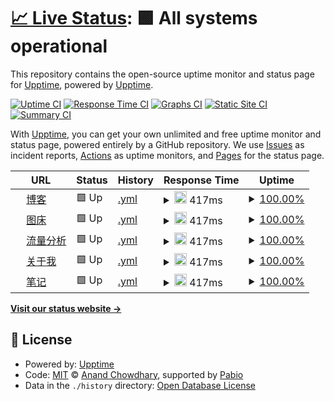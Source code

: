 # [📈 Live Status](https://demo.upptime.js.org): <!--live status--> **🟩 All systems operational**

This repository contains the open-source uptime monitor and status page for [Upptime](https://upptime.js.org), powered by [Upptime](https://github.com/upptime/upptime).

[![Uptime CI](https://github.com/upptime/upptime/workflows/Uptime%20CI/badge.svg)](https://github.com/upptime/upptime/actions?query=workflow%3A%22Uptime+CI%22)
[![Response Time CI](https://github.com/upptime/upptime/workflows/Response%20Time%20CI/badge.svg)](https://github.com/upptime/upptime/actions?query=workflow%3A%22Response+Time+CI%22)
[![Graphs CI](https://github.com/upptime/upptime/workflows/Graphs%20CI/badge.svg)](https://github.com/upptime/upptime/actions?query=workflow%3A%22Graphs+CI%22)
[![Static Site CI](https://github.com/upptime/upptime/workflows/Static%20Site%20CI/badge.svg)](https://github.com/upptime/upptime/actions?query=workflow%3A%22Static+Site+CI%22)
[![Summary CI](https://github.com/upptime/upptime/workflows/Summary%20CI/badge.svg)](https://github.com/upptime/upptime/actions?query=workflow%3A%22Summary+CI%22)

With [Upptime](https://upptime.js.org), you can get your own unlimited and free uptime monitor and status page, powered entirely by a GitHub repository. We use [Issues](https://github.com/upptime/upptime/issues) as incident reports, [Actions](https://github.com/upptime/upptime/actions) as uptime monitors, and [Pages](https://demo.upptime.js.org) for the status page.

<!--start: status pages-->
<!-- This summary is generated by Upptime (https://github.com/upptime/upptime) -->
<!-- Do not edit this manually, your changes will be overwritten -->
<!-- prettier-ignore -->
| URL | Status | History | Response Time | Uptime |
| --- | ------ | ------- | ------------- | ------ |
| <img alt="" src="https://icons.duckduckgo.com/ip3/blog.tteam.icu.ico" height="13"> [博客](https://blog.tteam.icu) | 🟩 Up | [.yml](https://github.com/buyfakett/upptime/commits/HEAD/history/.yml) | <details><summary><img alt="Response time graph" src="./graphs//response-time-week.png" height="20"> 417ms</summary><br><a href="https://demo.upptime.js.org/history/"><img alt="Response time 477" src="https://img.shields.io/endpoint?url=https%3A%2F%2Fraw.githubusercontent.com%2Fbuyfakett%2Fupptime%2FHEAD%2Fapi%2F%2Fresponse-time.json"></a><br><a href="https://demo.upptime.js.org/history/"><img alt="24-hour response time 396" src="https://img.shields.io/endpoint?url=https%3A%2F%2Fraw.githubusercontent.com%2Fbuyfakett%2Fupptime%2FHEAD%2Fapi%2F%2Fresponse-time-day.json"></a><br><a href="https://demo.upptime.js.org/history/"><img alt="7-day response time 417" src="https://img.shields.io/endpoint?url=https%3A%2F%2Fraw.githubusercontent.com%2Fbuyfakett%2Fupptime%2FHEAD%2Fapi%2F%2Fresponse-time-week.json"></a><br><a href="https://demo.upptime.js.org/history/"><img alt="30-day response time 446" src="https://img.shields.io/endpoint?url=https%3A%2F%2Fraw.githubusercontent.com%2Fbuyfakett%2Fupptime%2FHEAD%2Fapi%2F%2Fresponse-time-month.json"></a><br><a href="https://demo.upptime.js.org/history/"><img alt="1-year response time 477" src="https://img.shields.io/endpoint?url=https%3A%2F%2Fraw.githubusercontent.com%2Fbuyfakett%2Fupptime%2FHEAD%2Fapi%2F%2Fresponse-time-year.json"></a></details> | <details><summary><a href="https://demo.upptime.js.org/history/">100.00%</a></summary><a href="https://demo.upptime.js.org/history/"><img alt="All-time uptime 99.95%" src="https://img.shields.io/endpoint?url=https%3A%2F%2Fraw.githubusercontent.com%2Fbuyfakett%2Fupptime%2FHEAD%2Fapi%2F%2Fuptime.json"></a><br><a href="https://demo.upptime.js.org/history/"><img alt="24-hour uptime 100.00%" src="https://img.shields.io/endpoint?url=https%3A%2F%2Fraw.githubusercontent.com%2Fbuyfakett%2Fupptime%2FHEAD%2Fapi%2F%2Fuptime-day.json"></a><br><a href="https://demo.upptime.js.org/history/"><img alt="7-day uptime 100.00%" src="https://img.shields.io/endpoint?url=https%3A%2F%2Fraw.githubusercontent.com%2Fbuyfakett%2Fupptime%2FHEAD%2Fapi%2F%2Fuptime-week.json"></a><br><a href="https://demo.upptime.js.org/history/"><img alt="30-day uptime 100.00%" src="https://img.shields.io/endpoint?url=https%3A%2F%2Fraw.githubusercontent.com%2Fbuyfakett%2Fupptime%2FHEAD%2Fapi%2F%2Fuptime-month.json"></a><br><a href="https://demo.upptime.js.org/history/"><img alt="1-year uptime 99.95%" src="https://img.shields.io/endpoint?url=https%3A%2F%2Fraw.githubusercontent.com%2Fbuyfakett%2Fupptime%2FHEAD%2Fapi%2F%2Fuptime-year.json"></a></details>
| <img alt="" src="https://icons.duckduckgo.com/ip3/img.tteam.icu.ico" height="13"> [图床](https://img.tteam.icu) | 🟩 Up | [.yml](https://github.com/buyfakett/upptime/commits/HEAD/history/.yml) | <details><summary><img alt="Response time graph" src="./graphs//response-time-week.png" height="20"> 417ms</summary><br><a href="https://demo.upptime.js.org/history/"><img alt="Response time 477" src="https://img.shields.io/endpoint?url=https%3A%2F%2Fraw.githubusercontent.com%2Fbuyfakett%2Fupptime%2FHEAD%2Fapi%2F%2Fresponse-time.json"></a><br><a href="https://demo.upptime.js.org/history/"><img alt="24-hour response time 396" src="https://img.shields.io/endpoint?url=https%3A%2F%2Fraw.githubusercontent.com%2Fbuyfakett%2Fupptime%2FHEAD%2Fapi%2F%2Fresponse-time-day.json"></a><br><a href="https://demo.upptime.js.org/history/"><img alt="7-day response time 417" src="https://img.shields.io/endpoint?url=https%3A%2F%2Fraw.githubusercontent.com%2Fbuyfakett%2Fupptime%2FHEAD%2Fapi%2F%2Fresponse-time-week.json"></a><br><a href="https://demo.upptime.js.org/history/"><img alt="30-day response time 446" src="https://img.shields.io/endpoint?url=https%3A%2F%2Fraw.githubusercontent.com%2Fbuyfakett%2Fupptime%2FHEAD%2Fapi%2F%2Fresponse-time-month.json"></a><br><a href="https://demo.upptime.js.org/history/"><img alt="1-year response time 477" src="https://img.shields.io/endpoint?url=https%3A%2F%2Fraw.githubusercontent.com%2Fbuyfakett%2Fupptime%2FHEAD%2Fapi%2F%2Fresponse-time-year.json"></a></details> | <details><summary><a href="https://demo.upptime.js.org/history/">100.00%</a></summary><a href="https://demo.upptime.js.org/history/"><img alt="All-time uptime 99.95%" src="https://img.shields.io/endpoint?url=https%3A%2F%2Fraw.githubusercontent.com%2Fbuyfakett%2Fupptime%2FHEAD%2Fapi%2F%2Fuptime.json"></a><br><a href="https://demo.upptime.js.org/history/"><img alt="24-hour uptime 100.00%" src="https://img.shields.io/endpoint?url=https%3A%2F%2Fraw.githubusercontent.com%2Fbuyfakett%2Fupptime%2FHEAD%2Fapi%2F%2Fuptime-day.json"></a><br><a href="https://demo.upptime.js.org/history/"><img alt="7-day uptime 100.00%" src="https://img.shields.io/endpoint?url=https%3A%2F%2Fraw.githubusercontent.com%2Fbuyfakett%2Fupptime%2FHEAD%2Fapi%2F%2Fuptime-week.json"></a><br><a href="https://demo.upptime.js.org/history/"><img alt="30-day uptime 100.00%" src="https://img.shields.io/endpoint?url=https%3A%2F%2Fraw.githubusercontent.com%2Fbuyfakett%2Fupptime%2FHEAD%2Fapi%2F%2Fuptime-month.json"></a><br><a href="https://demo.upptime.js.org/history/"><img alt="1-year uptime 99.95%" src="https://img.shields.io/endpoint?url=https%3A%2F%2Fraw.githubusercontent.com%2Fbuyfakett%2Fupptime%2FHEAD%2Fapi%2F%2Fuptime-year.json"></a></details>
| <img alt="" src="https://icons.duckduckgo.com/ip3/umami.tteam.icu.ico" height="13"> [流量分析](https://umami.tteam.icu) | 🟩 Up | [.yml](https://github.com/buyfakett/upptime/commits/HEAD/history/.yml) | <details><summary><img alt="Response time graph" src="./graphs//response-time-week.png" height="20"> 417ms</summary><br><a href="https://demo.upptime.js.org/history/"><img alt="Response time 477" src="https://img.shields.io/endpoint?url=https%3A%2F%2Fraw.githubusercontent.com%2Fbuyfakett%2Fupptime%2FHEAD%2Fapi%2F%2Fresponse-time.json"></a><br><a href="https://demo.upptime.js.org/history/"><img alt="24-hour response time 396" src="https://img.shields.io/endpoint?url=https%3A%2F%2Fraw.githubusercontent.com%2Fbuyfakett%2Fupptime%2FHEAD%2Fapi%2F%2Fresponse-time-day.json"></a><br><a href="https://demo.upptime.js.org/history/"><img alt="7-day response time 417" src="https://img.shields.io/endpoint?url=https%3A%2F%2Fraw.githubusercontent.com%2Fbuyfakett%2Fupptime%2FHEAD%2Fapi%2F%2Fresponse-time-week.json"></a><br><a href="https://demo.upptime.js.org/history/"><img alt="30-day response time 446" src="https://img.shields.io/endpoint?url=https%3A%2F%2Fraw.githubusercontent.com%2Fbuyfakett%2Fupptime%2FHEAD%2Fapi%2F%2Fresponse-time-month.json"></a><br><a href="https://demo.upptime.js.org/history/"><img alt="1-year response time 477" src="https://img.shields.io/endpoint?url=https%3A%2F%2Fraw.githubusercontent.com%2Fbuyfakett%2Fupptime%2FHEAD%2Fapi%2F%2Fresponse-time-year.json"></a></details> | <details><summary><a href="https://demo.upptime.js.org/history/">100.00%</a></summary><a href="https://demo.upptime.js.org/history/"><img alt="All-time uptime 99.95%" src="https://img.shields.io/endpoint?url=https%3A%2F%2Fraw.githubusercontent.com%2Fbuyfakett%2Fupptime%2FHEAD%2Fapi%2F%2Fuptime.json"></a><br><a href="https://demo.upptime.js.org/history/"><img alt="24-hour uptime 100.00%" src="https://img.shields.io/endpoint?url=https%3A%2F%2Fraw.githubusercontent.com%2Fbuyfakett%2Fupptime%2FHEAD%2Fapi%2F%2Fuptime-day.json"></a><br><a href="https://demo.upptime.js.org/history/"><img alt="7-day uptime 100.00%" src="https://img.shields.io/endpoint?url=https%3A%2F%2Fraw.githubusercontent.com%2Fbuyfakett%2Fupptime%2FHEAD%2Fapi%2F%2Fuptime-week.json"></a><br><a href="https://demo.upptime.js.org/history/"><img alt="30-day uptime 100.00%" src="https://img.shields.io/endpoint?url=https%3A%2F%2Fraw.githubusercontent.com%2Fbuyfakett%2Fupptime%2FHEAD%2Fapi%2F%2Fuptime-month.json"></a><br><a href="https://demo.upptime.js.org/history/"><img alt="1-year uptime 99.95%" src="https://img.shields.io/endpoint?url=https%3A%2F%2Fraw.githubusercontent.com%2Fbuyfakett%2Fupptime%2FHEAD%2Fapi%2F%2Fuptime-year.json"></a></details>
| <img alt="" src="https://icons.duckduckgo.com/ip3/www.tteam.icu.ico" height="13"> [关于我](https://www.tteam.icu) | 🟩 Up | [.yml](https://github.com/buyfakett/upptime/commits/HEAD/history/.yml) | <details><summary><img alt="Response time graph" src="./graphs//response-time-week.png" height="20"> 417ms</summary><br><a href="https://demo.upptime.js.org/history/"><img alt="Response time 477" src="https://img.shields.io/endpoint?url=https%3A%2F%2Fraw.githubusercontent.com%2Fbuyfakett%2Fupptime%2FHEAD%2Fapi%2F%2Fresponse-time.json"></a><br><a href="https://demo.upptime.js.org/history/"><img alt="24-hour response time 396" src="https://img.shields.io/endpoint?url=https%3A%2F%2Fraw.githubusercontent.com%2Fbuyfakett%2Fupptime%2FHEAD%2Fapi%2F%2Fresponse-time-day.json"></a><br><a href="https://demo.upptime.js.org/history/"><img alt="7-day response time 417" src="https://img.shields.io/endpoint?url=https%3A%2F%2Fraw.githubusercontent.com%2Fbuyfakett%2Fupptime%2FHEAD%2Fapi%2F%2Fresponse-time-week.json"></a><br><a href="https://demo.upptime.js.org/history/"><img alt="30-day response time 446" src="https://img.shields.io/endpoint?url=https%3A%2F%2Fraw.githubusercontent.com%2Fbuyfakett%2Fupptime%2FHEAD%2Fapi%2F%2Fresponse-time-month.json"></a><br><a href="https://demo.upptime.js.org/history/"><img alt="1-year response time 477" src="https://img.shields.io/endpoint?url=https%3A%2F%2Fraw.githubusercontent.com%2Fbuyfakett%2Fupptime%2FHEAD%2Fapi%2F%2Fresponse-time-year.json"></a></details> | <details><summary><a href="https://demo.upptime.js.org/history/">100.00%</a></summary><a href="https://demo.upptime.js.org/history/"><img alt="All-time uptime 99.95%" src="https://img.shields.io/endpoint?url=https%3A%2F%2Fraw.githubusercontent.com%2Fbuyfakett%2Fupptime%2FHEAD%2Fapi%2F%2Fuptime.json"></a><br><a href="https://demo.upptime.js.org/history/"><img alt="24-hour uptime 100.00%" src="https://img.shields.io/endpoint?url=https%3A%2F%2Fraw.githubusercontent.com%2Fbuyfakett%2Fupptime%2FHEAD%2Fapi%2F%2Fuptime-day.json"></a><br><a href="https://demo.upptime.js.org/history/"><img alt="7-day uptime 100.00%" src="https://img.shields.io/endpoint?url=https%3A%2F%2Fraw.githubusercontent.com%2Fbuyfakett%2Fupptime%2FHEAD%2Fapi%2F%2Fuptime-week.json"></a><br><a href="https://demo.upptime.js.org/history/"><img alt="30-day uptime 100.00%" src="https://img.shields.io/endpoint?url=https%3A%2F%2Fraw.githubusercontent.com%2Fbuyfakett%2Fupptime%2FHEAD%2Fapi%2F%2Fuptime-month.json"></a><br><a href="https://demo.upptime.js.org/history/"><img alt="1-year uptime 99.95%" src="https://img.shields.io/endpoint?url=https%3A%2F%2Fraw.githubusercontent.com%2Fbuyfakett%2Fupptime%2FHEAD%2Fapi%2F%2Fuptime-year.json"></a></details>
| <img alt="" src="https://icons.duckduckgo.com/ip3/note.tteam.icu.ico" height="13"> [笔记](https://note.tteam.icu) | 🟩 Up | [.yml](https://github.com/buyfakett/upptime/commits/HEAD/history/.yml) | <details><summary><img alt="Response time graph" src="./graphs//response-time-week.png" height="20"> 417ms</summary><br><a href="https://demo.upptime.js.org/history/"><img alt="Response time 477" src="https://img.shields.io/endpoint?url=https%3A%2F%2Fraw.githubusercontent.com%2Fbuyfakett%2Fupptime%2FHEAD%2Fapi%2F%2Fresponse-time.json"></a><br><a href="https://demo.upptime.js.org/history/"><img alt="24-hour response time 396" src="https://img.shields.io/endpoint?url=https%3A%2F%2Fraw.githubusercontent.com%2Fbuyfakett%2Fupptime%2FHEAD%2Fapi%2F%2Fresponse-time-day.json"></a><br><a href="https://demo.upptime.js.org/history/"><img alt="7-day response time 417" src="https://img.shields.io/endpoint?url=https%3A%2F%2Fraw.githubusercontent.com%2Fbuyfakett%2Fupptime%2FHEAD%2Fapi%2F%2Fresponse-time-week.json"></a><br><a href="https://demo.upptime.js.org/history/"><img alt="30-day response time 446" src="https://img.shields.io/endpoint?url=https%3A%2F%2Fraw.githubusercontent.com%2Fbuyfakett%2Fupptime%2FHEAD%2Fapi%2F%2Fresponse-time-month.json"></a><br><a href="https://demo.upptime.js.org/history/"><img alt="1-year response time 477" src="https://img.shields.io/endpoint?url=https%3A%2F%2Fraw.githubusercontent.com%2Fbuyfakett%2Fupptime%2FHEAD%2Fapi%2F%2Fresponse-time-year.json"></a></details> | <details><summary><a href="https://demo.upptime.js.org/history/">100.00%</a></summary><a href="https://demo.upptime.js.org/history/"><img alt="All-time uptime 99.95%" src="https://img.shields.io/endpoint?url=https%3A%2F%2Fraw.githubusercontent.com%2Fbuyfakett%2Fupptime%2FHEAD%2Fapi%2F%2Fuptime.json"></a><br><a href="https://demo.upptime.js.org/history/"><img alt="24-hour uptime 100.00%" src="https://img.shields.io/endpoint?url=https%3A%2F%2Fraw.githubusercontent.com%2Fbuyfakett%2Fupptime%2FHEAD%2Fapi%2F%2Fuptime-day.json"></a><br><a href="https://demo.upptime.js.org/history/"><img alt="7-day uptime 100.00%" src="https://img.shields.io/endpoint?url=https%3A%2F%2Fraw.githubusercontent.com%2Fbuyfakett%2Fupptime%2FHEAD%2Fapi%2F%2Fuptime-week.json"></a><br><a href="https://demo.upptime.js.org/history/"><img alt="30-day uptime 100.00%" src="https://img.shields.io/endpoint?url=https%3A%2F%2Fraw.githubusercontent.com%2Fbuyfakett%2Fupptime%2FHEAD%2Fapi%2F%2Fuptime-month.json"></a><br><a href="https://demo.upptime.js.org/history/"><img alt="1-year uptime 99.95%" src="https://img.shields.io/endpoint?url=https%3A%2F%2Fraw.githubusercontent.com%2Fbuyfakett%2Fupptime%2FHEAD%2Fapi%2F%2Fuptime-year.json"></a></details>

<!--end: status pages-->

[**Visit our status website →**](https://demo.upptime.js.org)

## 📄 License

- Powered by: [Upptime](https://github.com/upptime/upptime)
- Code: [MIT](./LICENSE) © [Anand Chowdhary](https://anandchowdhary.com), supported by [Pabio](https://pabio.com)
- Data in the `./history` directory: [Open Database License](https://opendatacommons.org/licenses/odbl/1-0/)
